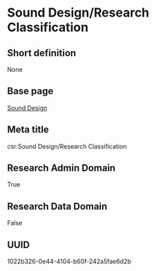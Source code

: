 # Sound Design/Research Classification
## Short definition
None
## Base page
[Sound Design](https://github.com/EuroCRIS/CASRAI-Dictionairies/blob/main/Objects/Sound%20Design.md)
## Meta title
csr:Sound Design/Research Classification
## Research Admin Domain
True
## Research Data Domain
False
## UUID
1022b326-0e44-4104-b60f-242a5fae6d2b
